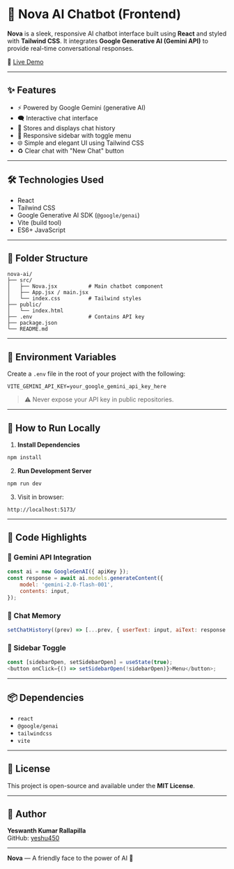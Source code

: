 # 🤖 Nova AI Chatbot (Frontend)

**Nova** is a sleek, responsive AI chatbot interface built using **React** and styled with **Tailwind CSS**. It integrates **Google Generative AI (Gemini API)** to provide real-time conversational responses.

🔗 [Live Demo](https://nova-ai-450.vercel.app/) <!-- Replace with actual deployed link -->

---

## ✨ Features

-   ⚡ Powered by Google Gemini (generative AI)
-   🗨️ Interactive chat interface
-   🧠 Stores and displays chat history
-   📱 Responsive sidebar with toggle menu
-   🌐 Simple and elegant UI using Tailwind CSS
-   ♻️ Clear chat with "New Chat" button

---

## 🛠️ Technologies Used

-   React
-   Tailwind CSS
-   Google Generative AI SDK (`@google/genai`)
-   Vite (build tool)
-   ES6+ JavaScript

---

## 📁 Folder Structure

```
nova-ai/
├── src/
│   ├── Nova.jsx          # Main chatbot component
│   ├── App.jsx / main.jsx
│   └── index.css         # Tailwind styles
├── public/
│   └── index.html
├── .env                  # Contains API key
├── package.json
└── README.md
```

---

## 🔐 Environment Variables

Create a `.env` file in the root of your project with the following:

```
VITE_GEMINI_API_KEY=your_google_gemini_api_key_here
```

> ⚠️ Never expose your API key in public repositories.

---

## 🚀 How to Run Locally

1. **Install Dependencies**

```bash
npm install
```

2. **Run Development Server**

```bash
npm run dev
```

3. Visit in browser:

```
http://localhost:5173/
```

---

## 📄 Code Highlights

### 🔗 Gemini API Integration

```js
const ai = new GoogleGenAI({ apiKey });
const response = await ai.models.generateContent({
	model: 'gemini-2.0-flash-001',
	contents: input,
});
```

### 🧠 Chat Memory

```js
setChatHistory((prev) => [...prev, { userText: input, aiText: response.text }]);
```

### 📱 Sidebar Toggle

```js
const [sidebarOpen, setSidebarOpen] = useState(true);
<button onClick={() => setSidebarOpen(!sidebarOpen)}>Menu</button>;
```

---

## 📦 Dependencies

-   `react`
-   `@google/genai`
-   `tailwindcss`
-   `vite`

---

## 📄 License

This project is open-source and available under the **MIT License**.

---

## 👤 Author

**Yeswanth Kumar Rallapilla**  
GitHub: [yeshu450](https://github.com/yeshu450)

---

**Nova** — A friendly face to the power of AI 🌟

